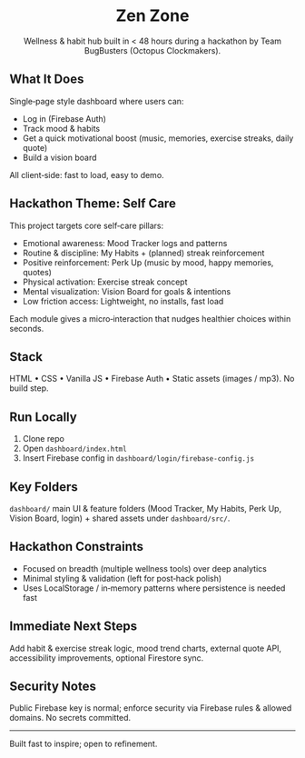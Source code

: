 ﻿<div align="center">

# Zen Zone

Wellness & habit hub built in < 48 hours during a hackathon by Team BugBusters (Octopus Clockmakers).

</div>

## What It Does

Single‑page style dashboard where users can:

- Log in (Firebase Auth)
- Track mood & habits
- Get a quick motivational boost (music, memories, exercise streaks, daily quote)
- Build a vision board

All client‑side: fast to load, easy to demo.

## Hackathon Theme: Self Care

This project targets core self‑care pillars:

- Emotional awareness: Mood Tracker logs and patterns
- Routine & discipline: My Habits + (planned) streak reinforcement
- Positive reinforcement: Perk Up (music by mood, happy memories, quotes)
- Physical activation: Exercise streak concept
- Mental visualization: Vision Board for goals & intentions
- Low friction access: Lightweight, no installs, fast load

Each module gives a micro‑interaction that nudges healthier choices within seconds.

## Stack

HTML • CSS • Vanilla JS • Firebase Auth • Static assets (images / mp3). No build step.

## Run Locally

1. Clone repo
2. Open `dashboard/index.html`
3. Insert Firebase config in `dashboard/login/firebase-config.js`

## Key Folders

`dashboard/` main UI & feature folders (Mood Tracker, My Habits, Perk Up, Vision Board, login) + shared assets under `dashboard/src/`.

## Hackathon Constraints

- Focused on breadth (multiple wellness tools) over deep analytics
- Minimal styling & validation (left for post‑hack polish)
- Uses LocalStorage / in‑memory patterns where persistence is needed fast

## Immediate Next Steps

Add habit & exercise streak logic, mood trend charts, external quote API, accessibility improvements, optional Firestore sync.

## Security Notes

Public Firebase key is normal; enforce security via Firebase rules & allowed domains. No secrets committed.

---

Built fast to inspire; open to refinement.

